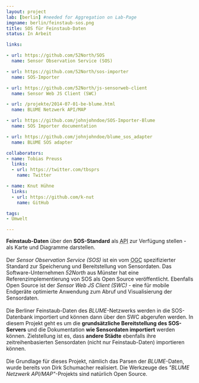 ```yaml
---
layout: project
lab: [berlin] #needed for Aggregation on Lab-Page
imgname: berlin/feinstaub-sos.png
title: SOS für Feinstaub-Daten
status: In Arbeit

links:

- url: https://github.com/52North/SOS
  name: Sensor Observation Service (SOS)

- url: https://github.com/52North/sos-importer
  name: SOS-Importer

- url: https://github.com/52North/js-sensorweb-client
  name: Sensor Web JS Client (SWC)

- url: /projekte/2014-07-01-be-blume.html
  name: BLUME Netzwerk API/MAP

- url: https://github.com/johnjohndoe/SOS-Importer-Blume
  name: SOS Importer documentation

- url: https://github.com/johnjohndoe/blume_sos_adapter
  name: BLUME SOS adapter

collaborators:
- name: Tobias Preuss
  links:
  - url: https://twitter.com/tbsprs
    name: Twitter

- name: Knut Hühne
  links:
  - url: https://github.com/k-nut
    name: GitHub

tags:
- Umwelt

---
```


<b>Feinstaub-Daten</b> über den <b>SOS-Standard</b> als
<abbr title="Application Programming Interface">API</abbr> zur Verfügung stellen -
als Karte und Diagramme darstellen.<br />
<br />
Der <i>Sensor Observation Service (SOS)</i> ist ein vom
<abbr title="Open Geospatial Consortium">OGC</abbr> spezifizierter Standard zur
Speicherung und Bereitstellung von Sensordaten. Das Software-Unternehmen <i>52North</i>
aus Münster hat eine Referenzimplementierung von SOS als Open Source veröffentlicht.
Ebenfalls Open Source ist der <i>Sensor Web JS Client (SWC)</i> - eine für mobile Endgeräte
optimierte Anwendung zum Abruf und Visualisierung der Sensordaten.<br />
<br />
Die Berliner Feinstaub-Daten des <i>BLUME</i>-Netzwerks werden in die SOS-Datenbank
importiert und können dann über den SWC abgerufen werden. In diesem Projekt geht es
um die <b>grundsätzliche Bereitstellung des SOS-Servers</b> und die Dokumentation <b>wie
Sensordaten importiert</b> werden können. Zielstellung ist es, dass <b>andere Städte</b> ebenfalls
ihre zeitreihenbasierten Sensordaten (nicht nur Feinstaub-Daten) importieren können.<br />
<br />
Die Grundlage für dieses Projekt, nämlich das Parsen der <i>BLUME</i>-Daten, wurde bereits
von Dirk Schumacher realisiert. Die Werkzeuge des <i>"BLUME Netzwerk API/MAP"</i>-Projekts
sind natürlich Open Source.
